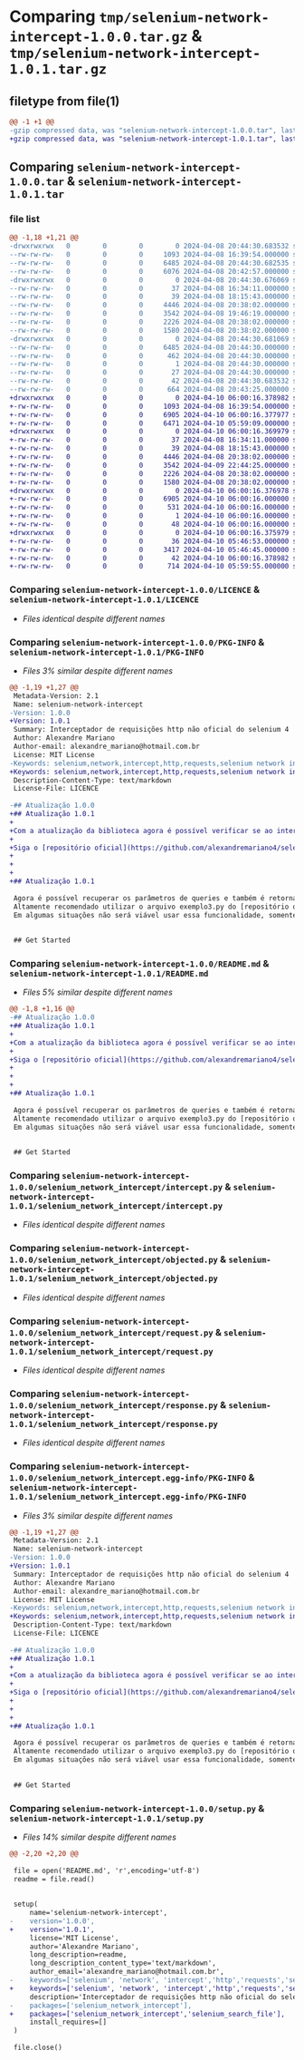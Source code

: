 # Comparing `tmp/selenium-network-intercept-1.0.0.tar.gz` & `tmp/selenium-network-intercept-1.0.1.tar.gz`

## filetype from file(1)

```diff
@@ -1 +1 @@
-gzip compressed data, was "selenium-network-intercept-1.0.0.tar", last modified: Mon Apr  8 20:44:30 2024, max compression
+gzip compressed data, was "selenium-network-intercept-1.0.1.tar", last modified: Wed Apr 10 06:00:16 2024, max compression
```

## Comparing `selenium-network-intercept-1.0.0.tar` & `selenium-network-intercept-1.0.1.tar`

### file list

```diff
@@ -1,18 +1,21 @@
-drwxrwxrwx   0        0        0        0 2024-04-08 20:44:30.683532 selenium-network-intercept-1.0.0/
--rw-rw-rw-   0        0        0     1093 2024-04-08 16:39:54.000000 selenium-network-intercept-1.0.0/LICENCE
--rw-rw-rw-   0        0        0     6485 2024-04-08 20:44:30.682535 selenium-network-intercept-1.0.0/PKG-INFO
--rw-rw-rw-   0        0        0     6076 2024-04-08 20:42:57.000000 selenium-network-intercept-1.0.0/README.md
-drwxrwxrwx   0        0        0        0 2024-04-08 20:44:30.676069 selenium-network-intercept-1.0.0/selenium_network_intercept/
--rw-rw-rw-   0        0        0       37 2024-04-08 16:34:11.000000 selenium-network-intercept-1.0.0/selenium_network_intercept/__init__.py
--rw-rw-rw-   0        0        0       39 2024-04-08 18:15:43.000000 selenium-network-intercept-1.0.0/selenium_network_intercept/exceptions.py
--rw-rw-rw-   0        0        0     4446 2024-04-08 20:38:02.000000 selenium-network-intercept-1.0.0/selenium_network_intercept/intercept.py
--rw-rw-rw-   0        0        0     3542 2024-04-08 19:46:19.000000 selenium-network-intercept-1.0.0/selenium_network_intercept/objected.py
--rw-rw-rw-   0        0        0     2226 2024-04-08 20:38:02.000000 selenium-network-intercept-1.0.0/selenium_network_intercept/request.py
--rw-rw-rw-   0        0        0     1580 2024-04-08 20:38:02.000000 selenium-network-intercept-1.0.0/selenium_network_intercept/response.py
-drwxrwxrwx   0        0        0        0 2024-04-08 20:44:30.681069 selenium-network-intercept-1.0.0/selenium_network_intercept.egg-info/
--rw-rw-rw-   0        0        0     6485 2024-04-08 20:44:30.000000 selenium-network-intercept-1.0.0/selenium_network_intercept.egg-info/PKG-INFO
--rw-rw-rw-   0        0        0      462 2024-04-08 20:44:30.000000 selenium-network-intercept-1.0.0/selenium_network_intercept.egg-info/SOURCES.txt
--rw-rw-rw-   0        0        0        1 2024-04-08 20:44:30.000000 selenium-network-intercept-1.0.0/selenium_network_intercept.egg-info/dependency_links.txt
--rw-rw-rw-   0        0        0       27 2024-04-08 20:44:30.000000 selenium-network-intercept-1.0.0/selenium_network_intercept.egg-info/top_level.txt
--rw-rw-rw-   0        0        0       42 2024-04-08 20:44:30.683532 selenium-network-intercept-1.0.0/setup.cfg
--rw-rw-rw-   0        0        0      664 2024-04-08 20:43:25.000000 selenium-network-intercept-1.0.0/setup.py
+drwxrwxrwx   0        0        0        0 2024-04-10 06:00:16.378982 selenium-network-intercept-1.0.1/
+-rw-rw-rw-   0        0        0     1093 2024-04-08 16:39:54.000000 selenium-network-intercept-1.0.1/LICENCE
+-rw-rw-rw-   0        0        0     6905 2024-04-10 06:00:16.377977 selenium-network-intercept-1.0.1/PKG-INFO
+-rw-rw-rw-   0        0        0     6471 2024-04-10 05:59:09.000000 selenium-network-intercept-1.0.1/README.md
+drwxrwxrwx   0        0        0        0 2024-04-10 06:00:16.369979 selenium-network-intercept-1.0.1/selenium_network_intercept/
+-rw-rw-rw-   0        0        0       37 2024-04-08 16:34:11.000000 selenium-network-intercept-1.0.1/selenium_network_intercept/__init__.py
+-rw-rw-rw-   0        0        0       39 2024-04-08 18:15:43.000000 selenium-network-intercept-1.0.1/selenium_network_intercept/exceptions.py
+-rw-rw-rw-   0        0        0     4446 2024-04-08 20:38:02.000000 selenium-network-intercept-1.0.1/selenium_network_intercept/intercept.py
+-rw-rw-rw-   0        0        0     3542 2024-04-09 22:44:25.000000 selenium-network-intercept-1.0.1/selenium_network_intercept/objected.py
+-rw-rw-rw-   0        0        0     2226 2024-04-08 20:38:02.000000 selenium-network-intercept-1.0.1/selenium_network_intercept/request.py
+-rw-rw-rw-   0        0        0     1580 2024-04-08 20:38:02.000000 selenium-network-intercept-1.0.1/selenium_network_intercept/response.py
+drwxrwxrwx   0        0        0        0 2024-04-10 06:00:16.376978 selenium-network-intercept-1.0.1/selenium_network_intercept.egg-info/
+-rw-rw-rw-   0        0        0     6905 2024-04-10 06:00:16.000000 selenium-network-intercept-1.0.1/selenium_network_intercept.egg-info/PKG-INFO
+-rw-rw-rw-   0        0        0      531 2024-04-10 06:00:16.000000 selenium-network-intercept-1.0.1/selenium_network_intercept.egg-info/SOURCES.txt
+-rw-rw-rw-   0        0        0        1 2024-04-10 06:00:16.000000 selenium-network-intercept-1.0.1/selenium_network_intercept.egg-info/dependency_links.txt
+-rw-rw-rw-   0        0        0       48 2024-04-10 06:00:16.000000 selenium-network-intercept-1.0.1/selenium_network_intercept.egg-info/top_level.txt
+drwxrwxrwx   0        0        0        0 2024-04-10 06:00:16.375979 selenium-network-intercept-1.0.1/selenium_search_file/
+-rw-rw-rw-   0        0        0       36 2024-04-10 05:46:53.000000 selenium-network-intercept-1.0.1/selenium_search_file/__init__.py
+-rw-rw-rw-   0        0        0     3417 2024-04-10 05:46:45.000000 selenium-network-intercept-1.0.1/selenium_search_file/search_file.py
+-rw-rw-rw-   0        0        0       42 2024-04-10 06:00:16.378982 selenium-network-intercept-1.0.1/setup.cfg
+-rw-rw-rw-   0        0        0      714 2024-04-10 05:59:55.000000 selenium-network-intercept-1.0.1/setup.py
```

### Comparing `selenium-network-intercept-1.0.0/LICENCE` & `selenium-network-intercept-1.0.1/LICENCE`

 * *Files identical despite different names*

### Comparing `selenium-network-intercept-1.0.0/PKG-INFO` & `selenium-network-intercept-1.0.1/PKG-INFO`

 * *Files 3% similar despite different names*

```diff
@@ -1,19 +1,27 @@
 Metadata-Version: 2.1
 Name: selenium-network-intercept
-Version: 1.0.0
+Version: 1.0.1
 Summary: Interceptador de requisições http não oficial do selenium 4
 Author: Alexandre Mariano
 Author-email: alexandre_mariano@hotmail.com.br
 License: MIT License
-Keywords: selenium,network,intercept,http,requests,selenium network intercept,selenium intercept
+Keywords: selenium,network,intercept,http,requests,selenium network intercept,selenium intercept,search download selenium
 Description-Content-Type: text/markdown
 License-File: LICENCE
 
-## Atualização 1.0.0
+## Atualização 1.0.1
+
+Com a atualização da biblioteca agora é possível verificar se ao interagir com algum elemento em tela usando o selenium, se foi baixado um arquivo em um diretório específico.
+
+Siga o [repositório oficial](https://github.com/alexandremariano4/selenium_network_intercept/tree/main/selenium_search_file) desta funcionalidade para entendê-la e aplicá-la.
+
+
+
+## Atualização 1.0.1
 
 Agora é possível recuperar os parâmetros de queries e também é retornado a URL que foi capturado os parâmetros.
 Altamente recomendado utilizar o arquivo exemplo3.py do [repositório oficial](https://github.com/alexandremariano4/selenium_network_intercept/tree/main) para ter entendimento e aplicabilidade ao seu cenário.
 Em algumas situações não será viável usar essa funcionalidade, somente a busca do objeto com body,status e url terão que satisfazer.
 
 
 ## Get Started
```

### Comparing `selenium-network-intercept-1.0.0/README.md` & `selenium-network-intercept-1.0.1/README.md`

 * *Files 5% similar despite different names*

```diff
@@ -1,8 +1,16 @@
-## Atualização 1.0.0
+## Atualização 1.0.1
+
+Com a atualização da biblioteca agora é possível verificar se ao interagir com algum elemento em tela usando o selenium, se foi baixado um arquivo em um diretório específico.
+
+Siga o [repositório oficial](https://github.com/alexandremariano4/selenium_network_intercept/tree/main/selenium_search_file) desta funcionalidade para entendê-la e aplicá-la.
+
+
+
+## Atualização 1.0.1
 
 Agora é possível recuperar os parâmetros de queries e também é retornado a URL que foi capturado os parâmetros.
 Altamente recomendado utilizar o arquivo exemplo3.py do [repositório oficial](https://github.com/alexandremariano4/selenium_network_intercept/tree/main) para ter entendimento e aplicabilidade ao seu cenário.
 Em algumas situações não será viável usar essa funcionalidade, somente a busca do objeto com body,status e url terão que satisfazer.
 
 
 ## Get Started
```

### Comparing `selenium-network-intercept-1.0.0/selenium_network_intercept/intercept.py` & `selenium-network-intercept-1.0.1/selenium_network_intercept/intercept.py`

 * *Files identical despite different names*

### Comparing `selenium-network-intercept-1.0.0/selenium_network_intercept/objected.py` & `selenium-network-intercept-1.0.1/selenium_network_intercept/objected.py`

 * *Files identical despite different names*

### Comparing `selenium-network-intercept-1.0.0/selenium_network_intercept/request.py` & `selenium-network-intercept-1.0.1/selenium_network_intercept/request.py`

 * *Files identical despite different names*

### Comparing `selenium-network-intercept-1.0.0/selenium_network_intercept/response.py` & `selenium-network-intercept-1.0.1/selenium_network_intercept/response.py`

 * *Files identical despite different names*

### Comparing `selenium-network-intercept-1.0.0/selenium_network_intercept.egg-info/PKG-INFO` & `selenium-network-intercept-1.0.1/selenium_network_intercept.egg-info/PKG-INFO`

 * *Files 3% similar despite different names*

```diff
@@ -1,19 +1,27 @@
 Metadata-Version: 2.1
 Name: selenium-network-intercept
-Version: 1.0.0
+Version: 1.0.1
 Summary: Interceptador de requisições http não oficial do selenium 4
 Author: Alexandre Mariano
 Author-email: alexandre_mariano@hotmail.com.br
 License: MIT License
-Keywords: selenium,network,intercept,http,requests,selenium network intercept,selenium intercept
+Keywords: selenium,network,intercept,http,requests,selenium network intercept,selenium intercept,search download selenium
 Description-Content-Type: text/markdown
 License-File: LICENCE
 
-## Atualização 1.0.0
+## Atualização 1.0.1
+
+Com a atualização da biblioteca agora é possível verificar se ao interagir com algum elemento em tela usando o selenium, se foi baixado um arquivo em um diretório específico.
+
+Siga o [repositório oficial](https://github.com/alexandremariano4/selenium_network_intercept/tree/main/selenium_search_file) desta funcionalidade para entendê-la e aplicá-la.
+
+
+
+## Atualização 1.0.1
 
 Agora é possível recuperar os parâmetros de queries e também é retornado a URL que foi capturado os parâmetros.
 Altamente recomendado utilizar o arquivo exemplo3.py do [repositório oficial](https://github.com/alexandremariano4/selenium_network_intercept/tree/main) para ter entendimento e aplicabilidade ao seu cenário.
 Em algumas situações não será viável usar essa funcionalidade, somente a busca do objeto com body,status e url terão que satisfazer.
 
 
 ## Get Started
```

### Comparing `selenium-network-intercept-1.0.0/setup.py` & `selenium-network-intercept-1.0.1/setup.py`

 * *Files 14% similar despite different names*

```diff
@@ -2,20 +2,20 @@
 
 file = open('README.md', 'r',encoding='utf-8')
 readme = file.read()
 
 
 setup(
     name='selenium-network-intercept',
-    version='1.0.0',
+    version='1.0.1',
     license='MIT License',
     author='Alexandre Mariano',
     long_description=readme,
     long_description_content_type='text/markdown',
     author_email='alexandre_mariano@hotmail.com.br',
-    keywords=['selenium', 'network', 'intercept','http','requests','selenium network intercept','selenium intercept'],
+    keywords=['selenium', 'network', 'intercept','http','requests','selenium network intercept','selenium intercept','search download selenium'],
     description='Interceptador de requisições http não oficial do selenium 4',
-    packages=['selenium_network_intercept'],
+    packages=['selenium_network_intercept','selenium_search_file'],
     install_requires=[]
 )
 
 file.close()
```

